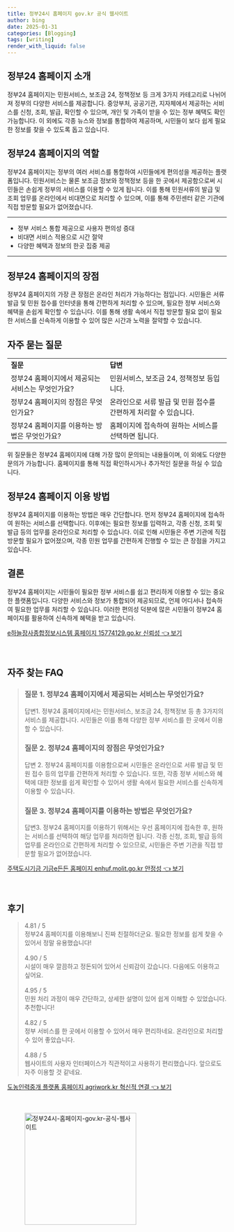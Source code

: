 ```yaml
---
title: 정부24시 홈페이지 gov.kr 공식 웹사이트
author: bing
date: 2025-01-31
categories: [Blogging]
tags: [writing]
render_with_liquid: false
---
```



<h2 id='정부24홈페이지소개'>정부24 홈페이지 소개</h2>

<p>정부24 홈페이지는 민원서비스, 보조금 24, 정책정보 등 크게 3가지 카테고리로 나뉘어져 정부의 다양한 서비스를 제공합니다. 중앙부처, 공공기관, 지자체에서 제공하는 서비스를 신청, 조회, 발급, 확인할 수 있으며, 개인 및 가족이 받을 수 있는 정부 혜택도 확인 가능합니다. 이 외에도 각종 뉴스와 정보를 통합하여 제공하며, 시민들이 보다 쉽게 필요한 정보를 찾을 수 있도록 돕고 있습니다.</p>

<h2 id='정부24홈페이지역할'>정부24 홈페이지의 역할</h2>

<p>정부24 홈페이지는 정부의 여러 서비스를 통합하여 시민들에게 편의성을 제공하는 플랫폼입니다. 민원서비스는 물론 보조금 정보와 정책정보 등을 한 곳에서 제공함으로써 시민들은 손쉽게 정부의 서비스를 이용할 수 있게 됩니다. 이를 통해 민원서류의 발급 및 조회 업무를 온라인에서 비대면으로 처리할 수 있으며, 이를 통해 주민센터 같은 기관에 직접 방문할 필요가 없어졌습니다.</p>

<hr />

<ul>
    <li>정부 서비스 통합 제공으로 사용자 편의성 증대</li>
    <li>비대면 서비스 적용으로 시간 절약</li>
    <li>다양한 혜택과 정보의 한곳 집중 제공</li>
</ul>

<hr />

<h2 id='정부24홈페이지장점'>정부24 홈페이지의 장점</h2>

<p>정부24 홈페이지의 가장 큰 장점은 온라인 처리가 가능하다는 점입니다. 시민들은 서류 발급 및 민원 접수를 인터넷을 통해 간편하게 처리할 수 있으며, 필요한 정부 서비스와 혜택을 손쉽게 확인할 수 있습니다. 이를 통해 생활 속에서 직접 방문할 필요 없이 필요한 서비스를 신속하게 이용할 수 있어 많은 시간과 노력을 절약할 수 있습니다.</p>

<h2 id='자주묻는질문'>자주 묻는 질문</h2>

<table>
    <tr>
        <td><b>질문</b></td>
        <td><b>답변</b></td>
    </tr>
    <tr>
        <td>정부24 홈페이지에서 제공되는 서비스는 무엇인가요?</td>
        <td>민원서비스, 보조금 24, 정책정보 등입니다.</td>
    </tr>
    <tr>
        <td>정부24 홈페이지의 장점은 무엇인가요?</td>
        <td>온라인으로 서류 발급 및 민원 접수를 간편하게 처리할 수 있습니다.</td>
    </tr>
    <tr>
        <td>정부24 홈페이지를 이용하는 방법은 무엇인가요?</td>
        <td>홈페이지에 접속하여 원하는 서비스를 선택하면 됩니다.</td>
    </tr>
</table>

<p>위 질문들은 정부24 홈페이지에 대해 가장 많이 문의되는 내용들이며, 이 외에도 다양한 문의가 가능합니다. 홈페이지를 통해 직접 확인하시거나 추가적인 질문을 하실 수 있습니다.</p>

<h2 id='홈페이지이용방법'>정부24 홈페이지 이용 방법</h2>

<p>정부24 홈페이지를 이용하는 방법은 매우 간단합니다. 먼저 정부24 홈페이지에 접속하여 원하는 서비스를 선택합니다. 이후에는 필요한 정보를 입력하고, 각종 신청, 조회 및 발급 등의 업무를 온라인으로 처리할 수 있습니다. 이로 인해 시민들은 주변 기관에 직접 방문할 필요가 없어졌으며, 각종 민원 업무를 간편하게 진행할 수 있는 큰 장점을 가지고 있습니다.</p>

<h2 id='결론'>결론</h2>

<p>정부24 홈페이지는 시민들이 필요한 정부 서비스를 쉽고 편리하게 이용할 수 있는 중요한 플랫폼입니다. 다양한 서비스와 정보가 통합되어 제공되므로, 언제 어디서나 접속하여 필요한 업무를 처리할 수 있습니다. 이러한 편의성 덕분에 많은 시민들이 정부24 홈페이지를 활용하여 신속하게 혜택을 받고 있습니다.</p>


<p><a class="click-button" title="e하늘장사종합정보시스템 홈페이지 15774129.go.kr 신뢰성" href="https://somered.github.io/posts/e%ED%95%98%EB%8A%98%EC%9E%A5%EC%82%AC%EC%A2%85%ED%95%A9%EC%A0%95%EB%B3%B4%EC%8B%9C%EC%8A%A4%ED%85%9C-%ED%99%88%ED%8E%98%EC%9D%B4%EC%A7%80-15774129.go.kr-%EC%8B%A0%EB%A2%B0%EC%84%B1/" rel="dofollow">e하늘장사종합정보시스템 홈페이지 15774129.go.kr 신뢰성 👈 보기</a></p><br>
<h2 id='자주_찾는_FAQ'>자주 찾는 FAQ</h2>
<div itemscope="" itemtype="https://schema.org/FAQPage"> 
<blockquote> 
<div itemscope="" itemprop="mainEntity" itemtype="https://schema.org/Question"> 
<h3 itemprop="name">질문 1. 정부24 홈페이지에서 제공되는 서비스는 무엇인가요?</h3> 
<div itemscope="" itemprop="acceptedAnswer" itemtype="https://schema.org/Answer"> 
<span itemprop="text"> 
<p>답변1. 정부24 홈페이지에서는 민원서비스, 보조금 24, 정책정보 등 총 3가지의 서비스를 제공합니다. 시민들은 이를 통해 다양한 정부 서비스를 한 곳에서 이용할 수 있습니다.</p> 
</span> 
</div> 
</div> 
<div itemscope="" itemprop="mainEntity" itemtype="https://schema.org/Question"> 
<h3 itemprop="name">질문 2. 정부24 홈페이지의 장점은 무엇인가요?</h3> 
<div itemscope="" itemprop="acceptedAnswer" itemtype="https://schema.org/Answer"> 
<span itemprop="text"> 
<p>답변 2. 정부24 홈페이지를 이용함으로써 시민들은 온라인으로 서류 발급 및 민원 접수 등의 업무를 간편하게 처리할 수 있습니다. 또한, 각종 정부 서비스와 혜택에 대한 정보를 쉽게 확인할 수 있어서 생활 속에서 필요한 서비스를 신속하게 이용할 수 있습니다.</p> 
</span> 
</div> 
</div> 
<div itemscope="" itemprop="mainEntity" itemtype="https://schema.org/Question"> 
<h3 itemprop="name">질문 3. 정부24 홈페이지를 이용하는 방법은 무엇인가요?</h3> 
<div itemscope="" itemprop="acceptedAnswer" itemtype="https://schema.org/Answer"> 
<span itemprop="text"> 
<p>답변3. 정부24 홈페이지를 이용하기 위해서는 우선 홈페이지에 접속한 후, 원하는 서비스를 선택하여 해당 업무를 처리하면 됩니다. 각종 신청, 조회, 발급 등의 업무를 온라인으로 간편하게 처리할 수 있으므로, 시민들은 주변 기관을 직접 방문할 필요가 없어졌습니다.</p> 
</span> 
</div> 
</div> 
</blockquote> 
</div>
<p><a class="click-button" title="주택도시기금 기금e든든 홈페이지 enhuf.molit.go.kr 안정성" href="https://somered.github.io/posts/%EC%A3%BC%ED%83%9D%EB%8F%84%EC%8B%9C%EA%B8%B0%EA%B8%88-%EA%B8%B0%EA%B8%88e%EB%93%A0%EB%93%A0-%ED%99%88%ED%8E%98%EC%9D%B4%EC%A7%80-enhuf.molit.go.kr-%EC%95%88%EC%A0%95%EC%84%B1/" rel="dofollow">주택도시기금 기금e든든 홈페이지 enhuf.molit.go.kr 안정성 👈 보기</a></p><br>
<h2 id='후기'>후기</h2>
<div itemscope itemtype="https://schema.org/Product">
  <blockquote>
  <div itemprop="review" itemscope itemtype="https://schema.org/Review">
      <div itemprop="reviewRating" itemscope itemtype="https://schema.org/Rating"> <span itemprop="ratingValue">4.81</span> / <span itemprop="bestRating">5</span> </div>
      <span itemprop="reviewBody">정부24 홈페이지를 이용해보니 진짜 친절하더군요. 필요한 정보를 쉽게 찾을 수 있어서 정말 유용했습니다!</span>
  </div>
  <br>
  <div itemprop="review" itemscope itemtype="https://schema.org/Review">
      <div itemprop="reviewRating" itemscope itemtype="https://schema.org/Rating"> <span itemprop="ratingValue">4.90</span> / <span itemprop="bestRating">5</span> </div>
      <span itemprop="reviewBody">시설이 매우 깔끔하고 정돈되어 있어서 신뢰감이 갔습니다. 다음에도 이용하고 싶어요.</span>
  </div>
  <br>
  <div itemprop="review" itemscope itemtype="https://schema.org/Review">
      <div itemprop="reviewRating" itemscope itemtype="https://schema.org/Rating"> <span itemprop="ratingValue">4.95</span> / <span itemprop="bestRating">5</span> </div>
      <span itemprop="reviewBody">민원 처리 과정이 매우 간단하고, 상세한 설명이 있어 쉽게 이해할 수 있었습니다. 추천합니다!</span>
  </div>
  <br>
  <div itemprop="review" itemscope itemtype="https://schema.org/Review">
      <div itemprop="reviewRating" itemscope itemtype="https://schema.org/Rating"> <span itemprop="ratingValue">4.82</span> / <span itemprop="bestRating">5</span> </div>
      <span itemprop="reviewBody">정부 서비스를 한 곳에서 이용할 수 있어서 매우 편리하네요. 온라인으로 처리할 수 있어 좋았습니다.</span>
  </div>
  <br>
  <div itemprop="review" itemscope itemtype="https://schema.org/Review">
      <div itemprop="reviewRating" itemscope itemtype="https://schema.org/Rating"> <span itemprop="ratingValue">4.88</span> / <span itemprop="bestRating">5</span> </div>
      <span itemprop="reviewBody">웹사이트의 사용자 인터페이스가 직관적이고 사용하기 편리했습니다. 앞으로도 자주 이용할 것 같네요.</span>
  </div>
  </blockquote>
</div>
<p><a class="click-button" title="도농인력중개 플랫폼 홈페이지 agriwork.kr 혁신적 연결" href="https://somered.github.io/posts/%EB%8F%84%EB%86%8D%EC%9D%B8%EB%A0%A5%EC%A4%91%EA%B0%9C-%ED%94%8C%EB%9E%AB%ED%8F%BC-%ED%99%88%ED%8E%98%EC%9D%B4%EC%A7%80-agriwork.kr-%ED%98%81%EC%8B%A0%EC%A0%81-%EC%97%B0%EA%B2%B0/" rel="dofollow">도농인력중개 플랫폼 홈페이지 agriwork.kr 혁신적 연결 👈 보기</a></p><br>
<figure class="image"><img src="https://somered.github.io/assets/img/thumbnail/정부24시-홈페이지-gov.kr-공식-웹사이트.webp" alt="정부24시-홈페이지-gov.kr-공식-웹사이트" width="256" height="256"></figure>